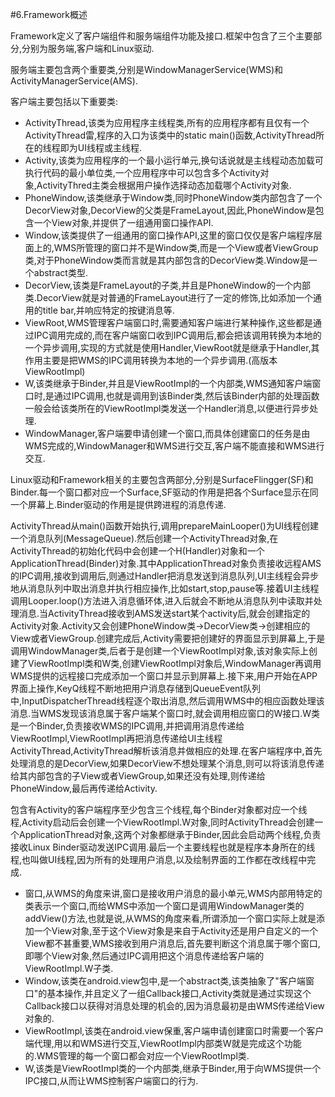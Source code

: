 #6.Framework概述

Framework定义了客户端组件和服务端组件功能及接口.框架中包含了三个主要部分,分别为服务端,客户端和Linux驱动.

服务端主要包含两个重要类,分别是WindowManagerService(WMS)和ActivityManagerService(AMS).

客户端主要包括以下重要类:

+ ActivityThread,该类为应用程序主线程类,所有的应用程序都有且仅有一个ActivityThread雷,程序的入口为该类中的static main()函数,ActivityThread所在的线程即为UI线程或主线程.
+ Activity,该类为应用程序的一个最小运行单元,换句话说就是主线程动态加载可执行代码的最小单位类,一个应用程序中可以包含多个Activity对象,ActivityThred主类会根据用户操作选择动态加载哪个Activity对象.
+ PhoneWindow,该类继承于Window类,同时PhoneWindow类内部包含了一个DecorView对象,DecorView的父类是FrameLayout,因此,PhoneWindow是包含一个View对象,并提供了一组通用窗口操作API.
+ Window,该类提供了一组通用的窗口操作API,这里的窗口仅仅是客户端程序层面上的,WMS所管理的窗口并不是Window类,而是一个View或者ViewGroup类,对于PhoneWindow类而言就是其内部包含的DecorView类.Window是一个abstract类型.
+ DecorView,该类是FrameLayout的子类,并且是PhoneWindow的一个内部类.DecorView就是对普通的FrameLayout进行了一定的修饰,比如添加一个通用的title bar,并响应特定的按键消息等.
+ ViewRoot,WMS管理客户端窗口时,需要通知客户端进行某种操作,这些都是通过IPC调用完成的,而在客户端窗口收到IPC调用后,都会把该调用转换为本地的一个异步调用,实现的方式就是使用Handler,ViewRoot就是继承于Handler,其作用主要是把WMS的IPC调用转换为本地的一个异步调用.(高版本ViewRootImpl)
+ W,该类继承于Binder,并且是ViewRootImpl的一个内部类,WMS通知客户端窗口时,是通过IPC调用,也就是调用到该Binder类,然后该Binder内部的处理函数一般会给该类所在的ViewRootImpl类发送一个Handler消息,以便进行异步处理.
+ WindowManager,客户端要申请创建一个窗口,而具体创建窗口的任务是由WMS完成的,WindowManager和WMS进行交互,客户端不能直接和WMS进行交互.


Linux驱动和Framework相关的主要包含两部分,分别是SurfaceFlingger(SF)和Binder.每一个窗口都对应一个Surface,SF驱动的作用是把各个Surface显示在同一个屏幕上.Binder驱动的作用是提供跨进程的消息传递.

ActivityThread从main()函数开始执行,调用prepareMainLooper()为UI线程创建一个消息队列(MessageQueue).然后创建一个ActivityThread对象,在ActivityThread的初始化代码中会创建一个H(Handler)对象和一个ApplicationThread(Binder)对象.其中ApplicationThread对象负责接收远程AMS的IPC调用,接收到调用后,则通过Handler把消息发送到消息队列,UI主线程会异步地从消息队列中取出消息并执行相应操作,比如start,stop,pause等.接着UI主线程调用Looper.loop()方法进入消息循环体,进入后就会不断地从消息队列中读取并处理消息.当ActivityThread接收到AMS发送start某个activity后,就会创建指定的Activity对象.Activity又会创建PhoneWindow类->DecorView类->创建相应的View或者ViewGroup.创建完成后,Activity需要把创建好的界面显示到屏幕上,于是调用WindowManager类,后者于是创建一个ViewRootImpl对象,该对象实际上创建了ViewRootImpl类和W类,创建ViewRootImpl对象后,WindowManager再调用WMS提供的远程接口完成添加一个窗口并显示到屏幕上.接下来,用户开始在APP界面上操作,KeyQ线程不断地把用户消息存储到QueueEvent队列中,InputDispatcherThread线程逐个取出消息,然后调用WMS中的相应函数处理该消息.当WMS发现该消息属于客户端某个窗口时,就会调用相应窗口的W接口.W类是一个Binder,负责接收WMS的IPC调用,并把调用消息传递给ViewRootImpl,ViewRootImpl再把消息传递给UI主线程ActivityThread,ActivityThread解析该消息并做相应的处理.在客户端程序中,首先处理消息的是DecorView,如果DecorView不想处理某个消息,则可以将该消息传递给其内部包含的子View或者ViewGroup,如果还没有处理,则传递给PhoneWindow,最后再传递给Activity.

包含有Activity的客户端程序至少包含三个线程,每个Binder对象都对应一个线程,Activity启动后会创建一个ViewRootImpl.W对象,同时ActivityThread会创建一个ApplicationThread对象,这两个对象都继承于Binder,因此会启动两个线程,负责接收Linux Binder驱动发送IPC调用.最后一个主要线程也就是程序本身所在的线程,也叫做UI线程,因为所有的处理用户消息,以及绘制界面的工作都在改线程中完成.

+ 窗口,从WMS的角度来讲,窗口是接收用户消息的最小单元,WMS内部用特定的类表示一个窗口,而给WMS中添加一个窗口是调用WindowManager类的addView()方法,也就是说,从WMS的角度来看,所谓添加一个窗口实际上就是添加一个View对象,至于这个View对象是来自于Activity还是用户自定义的一个View都不甚重要,WMS接收到用户消息后,首先要判断这个消息属于哪个窗口,即哪个View对象,然后通过IPC调用把这个消息传递给客户端的ViewRootImpl.W子类.
+ Window,该类在android.view包中,是一个abstract类,该类抽象了"客户端窗口"的基本操作,并且定义了一组Callback接口,Activity类就是通过实现这个Callback接口以获得对消息处理的机会的,因为消息最初是由WMS传递给View对象的.
+ ViewRootImpl,该类在android.view保重,客户端申请创建窗口时需要一个客户端代理,用以和WMS进行交互,ViewRootImpl内部类W就是完成这个功能的.WMS管理的每一个窗口都会对应一个ViewRootImpl类.
+ W,该类是ViewRootImpl类的一个内部类,继承于Binder,用于向WMS提供一个IPC接口,从而让WMS控制客户端窗口的行为.
